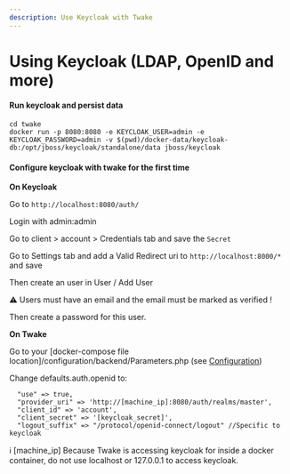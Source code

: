 ```yaml
---
description: Use Keycloak with Twake
---
```


# Using Keycloak \(LDAP, OpenID and more\)

#### Run keycloak and persist data

```text
cd twake
docker run -p 8080:8080 -e KEYCLOAK_USER=admin -e KEYCLOAK_PASSWORD=admin -v $(pwd)/docker-data/keycloak-db:/opt/jboss/keycloak/standalone/data jboss/keycloak
```

#### Configure keycloak with twake for the first time

**On Keycloak**

Go to `http://localhost:8080/auth/`

Login with admin:admin

Go to client &gt; account &gt; Credentials tab and save the `Secret`

Go to Settings tab and add a Valid Redirect uri to `http://localhost:8000/*` and save

Then create an user in User / Add User

⚠️ Users must have an email and the email must be marked as verified !

Then create a password for this user.

**On Twake**

Go to your \[docker-compose file location\]/configuration/backend/Parameters.php \(see [Configuration](../)\)

Change defaults.auth.openid to:

```text
  "use" => true,
  "provider_uri" => 'http://[machine_ip]:8080/auth/realms/master',
  "client_id" => 'account',
  "client_secret" => '[keycloak_secret]',
  "logout_suffix" => "/protocol/openid-connect/logout" //Specific to keycloak
```

ℹ️ \[machine\_ip\] Because Twake is accessing keycloak for inside a docker container, do not use localhost or 127.0.0.1 to access keycloak.

